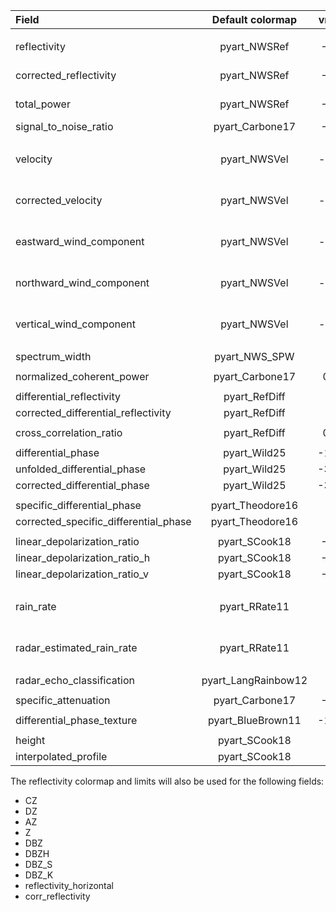 | Field                                 | Default colormap          | vmin        | vmax          | Notes                     | Example   |
| :------------------------------------ | :-----------------:       | :-------:   | :-------:     | :-----------------------  | :-------- |
|                                       |                           |             |               |                           |           |
| reflectivity                          |   pyart_NWSRef            |   -30       |   75          | NEXRAD limits             | Yes       |
| corrected_reflectivity                |   pyart_NWSRef            |   -30       |   75          | NEXRAD limits             | Yes       |
| total_power                           |   pyart_NWSRef            |   -30       |   75          | NEXRAD limits             | Yes       |
| signal_to_noise_ratio                 |   pyart_Carbone17         |   -20       |   30          |                           | Yes       |
|                                       |                           |             |               |                           |           |
| velocity                              |   pyart_NWSVel            |   -nyq      |   nyq         | +/- Nyquist velocity      | Yes       |
| corrected_velocity                    |   pyart_NWSVel            |   -nyq      |   nyq         | +/- Nyquist velocity      | No        |
| eastward_wind_component               |   pyart_NWSVel            |   -nyq      |   nyq         | +/- Nyquist velocity      | No        |
| northward_wind_component              |   pyart_NWSVel            |   -nyq      |   nyq         | +/- Nyquist velocity      | No        |
| vertical_wind_component               |   pyart_NWSVel            |   -nyq      |   nyq         | +/- Nyquist velocity      | No        |
|                                       |                           |             |               |                           |           |
| spectrum_width                        |   pyart_NWS_SPW           |   0         |   nyq         |                           | Yes       |
|                                       |                           |             |               |                           |           |
| normalized_coherent_power             |   pyart_Carbone17         |   0.0       |   1.0         |                           | Yes       |
|                                       |                           |             |               |                           |           |
| differential_reflectivity             |   pyart_RefDiff           |   0         |   8           |                           | Yes       |
| corrected_differential_reflectivity   |   pyart_RefDiff           |   0         |   8           |                           | Yes       |
|                                       |                           |             |               |                           |           |
| cross_correlation_ratio               |   pyart_RefDiff           |   0.5       |   1.05        |                           | Yes       |
|                                       |                           |             |               |                           |           |
| differential_phase                    |   pyart_Wild25            |   -180      |   180         |                           | Yes       |
| unfolded_differential_phase           |   pyart_Wild25            |   -360      |   -360        |                           | No        |
| corrected_differential_phase          |   pyart_Wild25            |   -360      |   -360        |                           | No        |
|                                       |                           |             |               |                           |           |
| specific_differential_phase           |   pyart_Theodore16        |   -2        |   5           |                           | Yes       |
| corrected_specific_differential_phase |   pyart_Theodore16        |   -2        |   5           |                           | No        |
|                                       |                           |             |               |                           |           |
| linear_depolarization_ratio           |   pyart_SCook18           |   -40       |   0           |                           | Yes       |
| linear_depolarization_ratio_h         |   pyart_SCook18           |   -40       |   0           |                           | No        |
| linear_depolarization_ratio_v         |   pyart_SCook18           |   -40       |   0           |                           | No        |
|                                       |                           |             |               |                           |           |
| rain_rate                             |   pyart_RRate11           |   0         |   150         | 150 mm -> 5.9 inches      | No        |
| radar_estimated_rain_rate             |   pyart_RRate11           |   0         |   150         | 150 mm -> 5.9 inches      | No        |
|                                       |                           |             |               |                           |           |
| radar_echo_classification             |   pyart_LangRainbow12     |   0         |   11          |                           | Yes       |
|                                       |                           |             |               |                           |           |
| specific_attenuation                  | pyart_Carbone17           | -10         | 65            |                           | No        |
|                                       |                           |             |               |                           |           |
| differential_phase_texture            | pyart_BlueBrown11         | -180        | 180           |                           | No        |
|                                       |                           |             |               |                           |           |
| height                                | pyart_SCook18             | 0           | 20000         | 20 km                     | No        |
| interpolated_profile                  | pyart_SCook18             | 0           | 10000         | 10 km                     | No        |

The reflectivity colormap and limits will also be used for the following fields:

* CZ
* DZ
* AZ
* Z
* DBZ
* DBZH
* DBZ_S
* DBZ_K
* reflectivity_horizontal
* corr_reflectivity

